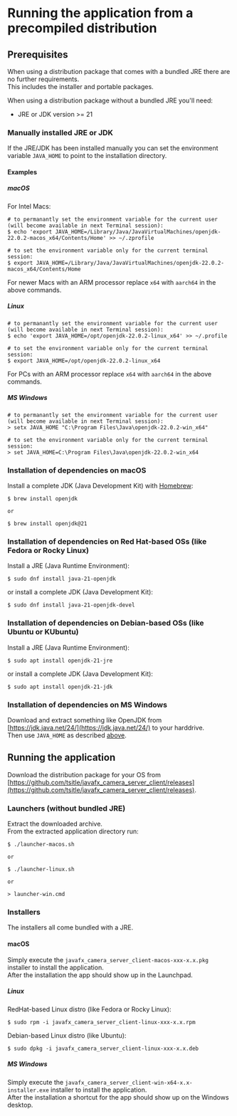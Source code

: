 # Running the application from a precompiled distribution

## Prerequisites

When using a distribution package that comes with a bundled JRE there are no further requirements.  
This includes the installer and portable packages.

When using a distribution package without a bundled JRE you'll need:

- JRE or JDK version >= 21

### Manually installed JRE or JDK

If the JRE/JDK has been installed manually you can set the environment variable `JAVA_HOME` to point to the
installation directory.

#### Examples

##### macOS

For Intel Macs:

```
# to permanantly set the environment variable for the current user (will become available in next Terminal session):
$ echo 'export JAVA_HOME=/Library/Java/JavaVirtualMachines/openjdk-22.0.2-macos_x64/Contents/Home' >> ~/.zprofile

# to set the environment variable only for the current terminal session:
$ export JAVA_HOME=/Library/Java/JavaVirtualMachines/openjdk-22.0.2-macos_x64/Contents/Home
```

For newer Macs with an ARM processor replace `x64` with `aarch64` in the above commands.

##### Linux

```
# to permanantly set the environment variable for the current user (will become available in next Terminal session):
$ echo 'export JAVA_HOME=/opt/openjdk-22.0.2-linux_x64' >> ~/.profile

# to set the environment variable only for the current terminal session:
$ export JAVA_HOME=/opt/openjdk-22.0.2-linux_x64
```

For PCs with an ARM processor replace `x64` with `aarch64` in the above commands.

##### MS Windows

```
# to permanantly set the environment variable for the current user (will become available in next Terminal session):
> setx JAVA_HOME "C:\Program Files\Java\openjdk-22.0.2-win_x64"

# to set the environment variable only for the current terminal session:
> set JAVA_HOME=C:\Program Files\Java\openjdk-22.0.2-win_x64
```

### Installation of dependencies on macOS

Install a complete JDK (Java Development Kit) with [Homebrew](https://docs.brew.sh/Installation):

```
$ brew install openjdk

or

$ brew install openjdk@21
```

### Installation of dependencies on Red Hat-based OSs (like Fedora or Rocky Linux)

Install a JRE (Java Runtime Environment):

```
$ sudo dnf install java-21-openjdk
```

or install a complete JDK (Java Development Kit):

```
$ sudo dnf install java-21-openjdk-devel
```

### Installation of dependencies on Debian-based OSs (like Ubuntu or KUbuntu)

Install a JRE (Java Runtime Environment):

```
$ sudo apt install openjdk-21-jre
```

or install a complete JDK (Java Development Kit):

```
$ sudo apt install openjdk-21-jdk
```

### Installation of dependencies on MS Windows

Download and extract something like OpenJDK from [https://jdk.java.net/24/](https://jdk.java.net/24/) to your harddrive.  
Then use `JAVA_HOME` as described [above](#Manually-installed-JRE-or-JDK).

## Running the application

Download the distribution package for your OS from [https://github.com/tsitle/javafx_camera_server_client/releases](https://github.com/tsitle/javafx_camera_server_client/releases).  

### Launchers (without bundled JRE)

Extract the downloaded archive.  
From the extracted application directory run:

```
$ ./launcher-macos.sh

or

$ ./launcher-linux.sh

or

> launcher-win.cmd
```

### Installers

The installers all come bundled with a JRE.

#### macOS

Simply execute the `javafx_camera_server_client-macos-xxx-x.x.pkg` installer to install the application.  
After the installation the app should show up in the Launchpad.

##### Linux

RedHat-based Linux distro (like Fedora or Rocky Linux):

```
$ sudo rpm -i javafx_camera_server_client-linux-xxx-x.x.rpm
```

Debian-based Linux distro (like Ubuntu):

```
$ sudo dpkg -i javafx_camera_server_client-linux-xxx-x.x.deb
```

##### MS Windows

Simply execute the `javafx_camera_server_client-win-x64-x.x-installer.exe` installer to install the application.  
After the installation a shortcut for the app should show up on the Windows desktop.
